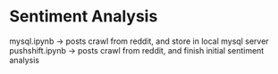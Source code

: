 # Sentiment Analysis

mysql.ipynb -> posts crawl from reddit, and store in local mysql server  
pushshift.ipynb -> posts crawl from reddit, and finish initial sentiment analysis  
